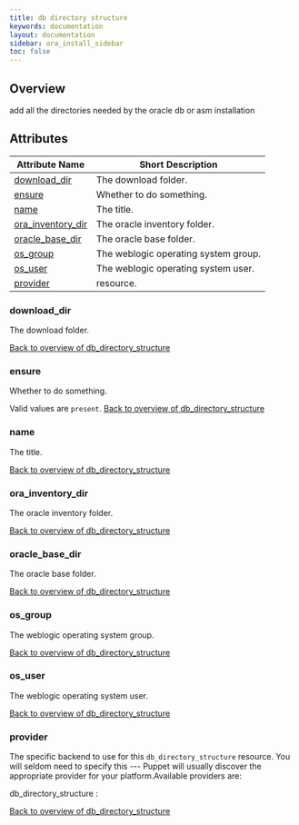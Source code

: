 ```yaml
---
title: db directory structure
keywords: documentation
layout: documentation
sidebar: ora_install_sidebar
toc: false
---
```

## Overview

add all the directories needed by the oracle db or asm installation

## Attributes



Attribute Name                                                 | Short Description                    |
-------------------------------------------------------------- | ------------------------------------ |
[download_dir](#db_directory_structure_download_dir)           | The download folder.                 |
[ensure](#db_directory_structure_ensure)                       | Whether to do something.             |
[name](#db_directory_structure_name)                           | The title.                           |
[ora_inventory_dir](#db_directory_structure_ora_inventory_dir) | The oracle inventory folder.         |
[oracle_base_dir](#db_directory_structure_oracle_base_dir)     | The oracle base folder.              |
[os_group](#db_directory_structure_os_group)                   | The weblogic operating system group. |
[os_user](#db_directory_structure_os_user)                     | The weblogic operating system user.  |
[provider](#db_directory_structure_provider)                   | resource.                            |




### download_dir<a name='db_directory_structure_download_dir'>

The download folder.


[Back to overview of db_directory_structure](#attributes)


### ensure<a name='db_directory_structure_ensure'>

Whether to do something.

Valid values are `present`. 
[Back to overview of db_directory_structure](#attributes)


### name<a name='db_directory_structure_name'>

The title.


[Back to overview of db_directory_structure](#attributes)


### ora_inventory_dir<a name='db_directory_structure_ora_inventory_dir'>

The oracle inventory folder.


[Back to overview of db_directory_structure](#attributes)


### oracle_base_dir<a name='db_directory_structure_oracle_base_dir'>

The oracle base folder.


[Back to overview of db_directory_structure](#attributes)


### os_group<a name='db_directory_structure_os_group'>

The weblogic operating system group.


[Back to overview of db_directory_structure](#attributes)


### os_user<a name='db_directory_structure_os_user'>

The weblogic operating system user.


[Back to overview of db_directory_structure](#attributes)


### provider<a name='db_directory_structure_provider'>

The specific backend to use for this `db_directory_structure`
resource. You will seldom need to specify this --- Puppet will usually
discover the appropriate provider for your platform.Available providers are:

db_directory_structure
: 


[Back to overview of db_directory_structure](#attributes)

